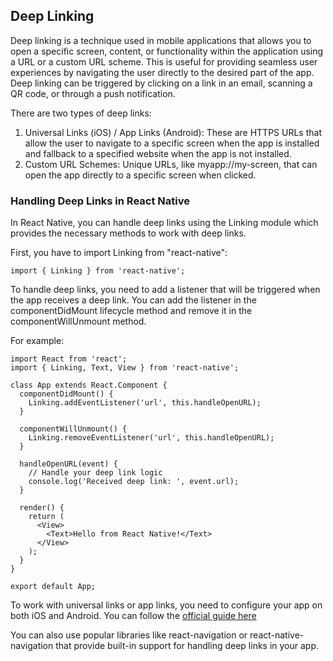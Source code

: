 ## Deep Linking
Deep linking is a technique used in mobile applications that allows you to open a specific screen, content, or functionality within the application using a URL or a custom URL scheme. This is useful for providing seamless user experiences by navigating the user directly to the desired part of the app. Deep linking can be triggered by clicking on a link in an email, scanning a QR code, or through a push notification.

There are two types of deep links:

1. Universal Links (iOS) / App Links (Android): These are HTTPS URLs that allow the user to navigate to a specific screen when the app is installed and fallback to a specified website when the app is not installed.
2. Custom URL Schemes: Unique URLs, like myapp://my-screen, that can open the app directly to a specific screen when clicked.
### Handling Deep Links in React Native
In React Native, you can handle deep links using the Linking module which provides the necessary methods to work with deep links.

First, you have to import Linking from "react-native":
```
import { Linking } from 'react-native';
```
To handle deep links, you need to add a listener that will be triggered when the app receives a deep link. You can add the listener in the componentDidMount lifecycle method and remove it in the componentWillUnmount method.

For example:
```
import React from 'react';
import { Linking, Text, View } from 'react-native';

class App extends React.Component {
  componentDidMount() {
    Linking.addEventListener('url', this.handleOpenURL);
  }

  componentWillUnmount() {
    Linking.removeEventListener('url', this.handleOpenURL);
  }

  handleOpenURL(event) {
    // Handle your deep link logic
    console.log('Received deep link: ', event.url);
  }

  render() {
    return (
      <View>
        <Text>Hello from React Native!</Text>
      </View>
    );
  }
}

export default App;
```
To work with universal links or app links, you need to configure your app on both iOS and Android. You can follow the [official guide here](https://reactnative.dev/docs/linking)

You can also use popular libraries like react-navigation or react-native-navigation that provide built-in support for handling deep links in your app.